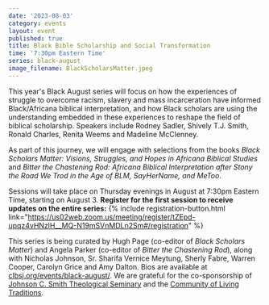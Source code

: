 ```yaml
---
date: '2023-08-03'
category: events
layout: event
published: true
title: Black Bible Scholarship and Social Transformation
time: '7:30pm Eastern Time'
series: black-august
image_filename: BlackScholarsMatter.jpeg
---
```

This year's Black August series will focus on how the experiences of struggle to overcome racism, slavery and mass incarceration have informed Black/Africana biblical interpretation, and how Black scholars are using the understanding embedded in these experiences to reshape the field of biblical scholarship. Speakers include Rodney Sadler, Shively T.J. Smith, Ronald Charles, Renita Weems and Madeline McClenney.

As part of this journey, we will engage with selections from the books _Black Scholars Matter: Visions, Struggles, and Hopes in Africana Biblical Studies_ and _Bitter the Chastening Rod: Africana Biblical Interpretation after Stony the Road We Trod in the Age of BLM, SayHerName, and MeToo_.

Sessions will take place on Thursday evenings in August at 7:30pm Eastern Time, starting on August 3. **Register for the first session to receive updates on the entire series:** {% include registration-button.html link="https://us02web.zoom.us/meeting/register/tZEpd-upqz4vHNzlH__MQ-N19mSVnMDLn2Sm#/registration" %}

This series is being curated by Hugh Page (co-editor of _Black Scholars Matter_) and Angela Parker (co-editor of _Bitter the Chastening Rod_), along with Nicholas Johnson, Sr. Sharifa Vernice Meytung, Sherly Fabre, Warren Cooper, Carolyn Grice and Amy Dalton. Bios are available at [clbsj.org/events/black-august/](https://clbsj.org/events/black-august/). We are grateful for the co-sponsorship of [Johnson C. Smith Theological Seminary](https://www.jcsts.org/) and the [Community of Living Traditions](https://www.facebook.com/CLTMultifaith/).
